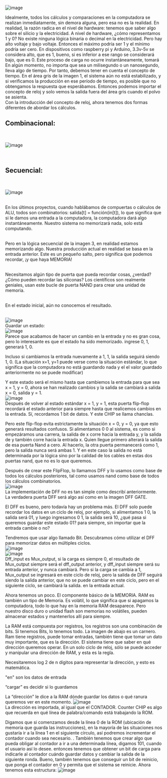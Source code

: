 ![image](https://github.com/DarienCas/Nand2tetris/assets/144241018/61f5eb0b-4d6e-4215-b0b3-e738f19b4822)
<br><p>Idealmente, todos los cálculos y comparaciones en la computadora se realizan inmediatamente, sin demora alguna, pero esa no es la realidad. En realidad, la razón radica en el nivel de hardware: tenemos que saber algo sobre el silicio y la electricidad. A nivel de hardware, ¿cómo representamos 1 y 0? No existe ninguna lógica binaria o decimal en la electricidad. Pero hay alto voltaje y bajo voltaje. Entonces el máximo podría ser 1 y el mínimo podría ser cero. En dispositivos como raspberry pi y Arduino, 3.3v-5v se considera alto, que es 1, bueno, si es inferior a ese rango se considerará bajo, que es 0. Este proceso de carga no ocurre instantáneamente, tomará En algún momento, no importa que sea un milisegundo o un nanosegundo, lleva algo de tiempo. Por tanto, debemos tener en cuenta el concepto de tiempo. En el área gris de la imagen 1, el sistema aún no está estabilizado, y si verificamos la producción en ese período de tiempo, es posible que no obtengamos la respuesta que esperábamos. Entonces podemos importar el concepto de reloj y solo vemos la salida fuera del área gris cuando el polvo se asienta.
<br>
Con la introducción del concepto de reloj, ahora tenemos dos formas diferentes de abordar los cálculos.</p>

<h2> Combinacional: </h2> <br>

![image](https://github.com/DarienCas/Nand2tetris/assets/144241018/b625f241-723e-4e83-b624-b446294d6757)

<br><h2>Secuencial: </h2><br>

 ![image](https://github.com/DarienCas/Nand2tetris/assets/144241018/4065c69c-0f99-4bcd-9a02-a66e88f3c391) 

<p> <br> En los últimos proyectos, cuando hablábamos de compuertas o cálculos de ALU, todos son combinatorios: salida[t] = función(in[t]), lo que significa que si le damos una entrada a la computadora, la computadora dará algo instantáneamente. Nuestro sistema no memorizará nada, solo está computando.

<br> Pero en la lógica secuencial de la imagen 3, en realidad estamos memorizando algo. Nuestra producción actual en realidad se basa en la entrada anterior. Este es un pequeño salto, pero significa que podemos recordar, ¡y que haya MEMORIA!

<br> Necesitamos algún tipo de puerta que pueda recordar cosas, ¿verdad? ¿Cómo pueden recordar las siliconas? Los científicos son realmente geniales, usan este bucle de puerta NAND para crear una unidad de memoria.

<br> En el estado inicial, aún no conocemos el resultado. </p><br>
![image](https://github.com/DarienCas/Nand2tetris/assets/144241018/c47c40bc-232c-4a1c-8e3e-b139d4f138c2)
<br> Guardar un estado:
<br>
![image](https://github.com/DarienCas/Nand2tetris/assets/144241018/cf678c30-553f-4800-a05a-814eb8da1a49)
<br>
Parece que acabamos de hacer un cambio en la entrada y no es gran cosa, pero lo interesante es que el estado ha sido memorizado. ingrese 0, 1, generará 1, 0.

Incluso si cambiamos la entrada nuevamente a 1, 1, la salida seguirá siendo 1, 0. (La situación x=1, y=1 puede verse como la situación estándar, lo que significa que la computadora no está guardando nada y el el valor guardado anteriormente no se puede modificar)

Y este estado será el mismo hasta que cambiemos la entrada para que sea x = 1, y = 0, ahora se han realizado cambios y la salida se cambiará a salida x = 0, salida y = 1.<br>
![image](https://github.com/DarienCas/Nand2tetris/assets/144241018/2a3c0b77-4be5-4dcb-ad67-e5bb15d34809)
<br>Después de volver al estado estándar x = 1, y = 1, esta puerta flip-flop recordará el estado anterior para siempre hasta que realicemos cambios en la entrada. Sí, recordamos 1 bit de datos. Y este CHIP se llama chanclas.

Pero este flip-flop evita estrictamente la situación x = 0, y = 0, ya que esto generará resultados confusos. Si alimentamos 0 0 al sistema, es como si empezáramos una carrera, la salida de x corre hacia la entrada y, y la salida de y también corre hacia la entrada x. Quien llegue primero alterará la salida de esa puerta Nand a cero. Al hacerlo, la otra puerta permanecerá como 1, pero la salida nunca será ambas 1. Y en este caso la salida no está determinada por la lógica sino por la calidad de los cables en estas dos puertas nand, que no es lo que queremos.

Después de crear este FlipFlop, lo llamamos DFF y lo usamos como base de todos los cálculos posteriores, tal como usamos nand como base de todos los cálculos combinatorios. <br>
![image](https://github.com/DarienCas/Nand2tetris/assets/144241018/4f476fb2-df8c-4ecc-97d5-641f925570a1)
<br>La implementación de DFF no es tan simple como describí anteriormente. La verdadera puerta DFF será algo así como en la imagen DFF GATE.

El DFF es bueno, pero todavía hay un problema más. El DFF solo puede recordar los datos en un ciclo de reloj, por ejemplo, si alimentamos 1 0, la salida será 01, y luego ingresamos 0 1, la salida será 10, ¿qué pasa si queremos guardar este estado 01? para siempre, sin importar que la entrada cambie o no?

Tendremos que usar algo llamado Bit. Descubramos cómo utilizar el DFF para memorizar datos en múltiples ciclos.<br>
![image](https://github.com/DarienCas/Nand2tetris/assets/144241018/7aeaf14b-3ae0-4f6e-b93a-ac4646483774) <br>
![image](https://github.com/DarienCas/Nand2tetris/assets/144241018/10514b55-025f-4ab9-85cc-f72c367051e4)<br>
Dff_input es Mux_output, si la carga es siempre 0, el resultado de Mux_output siempre será el dff_output anterior, y dff_input siempre será su entrada anterior, y nunca cambiará. Pero si la carga se cambia a 1, Mux_output se ingresará en este ciclo de reloj, pero la salida de DFF seguirá siendo la salida anterior, que no se puede cambiar en este ciclo, pero en el siguiente ciclo, se cambiará la salida. en la entrada actual.

Ahora tenemos un poco. El componente básico de la MEMORIA.
RAM es también un tipo de Memoria. Es volátil, lo que significa que si apagamos la computadora, todo lo que hay en la memoria RAM desaparece. Pero nuestro disco duro o unidad flash son memorias no volátiles, pueden almacenar estados y mantenerlos allí para siempre.

La RAM está compuesta por registros, los registros son una combinación de bits. Si tenemos Bits, lo tenemos todo. La imagen de abajo es un carnero. Ram tiene registros, puede tomar entradas, también tiene que tomar un dato muy importante, que es la dirección. El sistema tiene que saber en qué dirección queremos operar. En un solo ciclo de reloj, sólo se puede acceder y manipular una dirección de RAM, y esta es la regla.

Necesitaremos log 2 de n dígitos para representar la dirección, y esto es matemática.

"en" son los datos de entrada

“cargar” es decidir si lo guardamos

La “dirección” le dice a la RAM dónde guardar los datos o qué ranura queremos ver en este momento.
![image](https://github.com/DarienCas/Nand2tetris/assets/144241018/52752a16-71e3-4d8c-8591-7b29d9d03745)<br>
La dirección es importada, al igual que el CONTADOR. Counter CHIP es algo que recuerda en qué línea de palabra/comando está trabajando la ROM.

Digamos que si comenzamos desde la línea 0 de la ROM (ubicación de memoria que guarda las instrucciones), en la mayoría de las situaciones nos gustaría ir a la línea 1 en el siguiente círculo, así podremos incrementar el contador cuando sea necesario. . También tenemos que crear algo que pueda obligar al contador a ir a una determinada línea, digamos 101, cuando el usuario así lo desee. entonces tenemos que obtener un bit de carga para indicarle al contador cuándo guardar datos y cambiar la salida de la siguiente ronda. Bueno, también tenemos que conseguir un bit de reinicio, que ponga el contador en 0 y permita que el sistema se reinicie. Ahora tenemos esta estructura:
![image](https://github.com/DarienCas/Nand2tetris/assets/144241018/c6621270-2b67-4397-ad9c-5ca673eebf5e)


